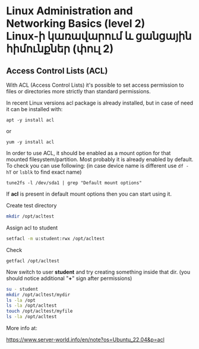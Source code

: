# Linux Administration and Networking Basics (level 2) <br /> Linux-ի կառավարում և ցանցային հիմունքներ (փուլ 2)

## Access Control Lists (ACL) 
	
With ACL (Access Control Lists) it's possible to set access permission to files or directories more strictly than standard permissions.

In recent Linux versions acl package is already installed, but in case of need it can be installed with:

`apt -y install acl`

or

`yum -y install acl`

In order to use ACL, it should be enabled as a mount option for that mounted filesystem/partition. 
Most probably it is already enabled by default. To check you can use following:
(in case device name is different use `df -hT` or `lsblk` to find exact name)

`tune2fs -l /dev/sda1 | grep "Default mount options"`

If **acl** is present in default mount options then you can start using it.

Create test directory 
```bash
mkdir /opt/acltest
```

Assign acl to student
```bash
setfacl -m u:student:rwx /opt/acltest
```

Check

`getfacl /opt/acltest`

Now switch to user **student** and try creating something inside that dir.
(you should notice additional "**+**" sign after permissions)
```bash
su - student
mkdir /opt/acltest/mydir
ls -la /opt
ls -la /opt/acltest
touch /opt/acltest/myfile
ls -la /opt/acltest
```



More info at:

https://www.server-world.info/en/note?os=Ubuntu_22.04&p=acl
